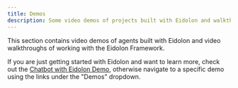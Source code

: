 ```yaml
---
title: Demos
description: Some video demos of projects built with Eidolon and walkthroughs to get started with Eidolon
---
```


This section contains video demos of agents built with Eidolon and video walkthroughs of working with the Eidolon Framework.

If you are just getting started with Eidolon and want to learn more, check out the [Chatbot with Eidolon Demo](/getting_started/demos/swifties), otherwise navigate to a specific demo using the links under the "Demos" dropdown.
